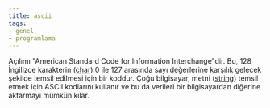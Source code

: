 ```yaml
---
title: ascii
tags:
- genel
- programlama
---
```


Açılımı "American Standard Code for Information Interchange"dir. Bu, 128 İngilizce karakterin ([char](/char)) 0 ile 127 arasında sayı değerlerine karşılık gelecek şekilde temsil edilmesi için bir koddur. Çoğu bilgisayar, metni ([string](/string)) temsil etmek için ASCII kodlarını kullanır ve bu da verileri bir bilgisayardan diğerine aktarmayı mümkün kılar.